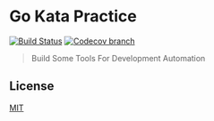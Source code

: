 # Go Kata Practice
  [![Build Status][travis-image]][travis-url]
  [![Codecov branch][codecov-image]][codecov-url]

> Build Some Tools For Development Automation

## License

  [MIT](./LICENSE)

[travis-image]: https://img.shields.io/travis/liuwill/dev-tools-go/master.svg?style=flat-square
[travis-url]: https://travis-ci.org/liuwill/dev-tools-go
[codecov-image]: https://img.shields.io/codecov/c/github/liuwill/dev-tools-go.svg?style=flat-square
[codecov-url]: https://codecov.io/gh/liuwill/dev-tools-go
